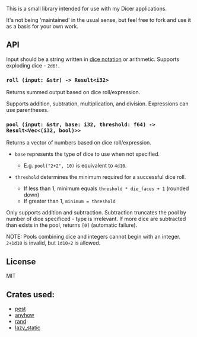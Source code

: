 This is a small library intended for use with my Dicer applications.

It's not being 'maintained' in the usual sense, but feel free to fork and use it as a basis for your own work.

## API

Input should be a string written in [dice notation](https://en.wikipedia.org/wiki/Dice_notation) or arithmetic. Supports exploding dice - `2d6!`.

### `roll (input: &str) -> Result<i32>`

Returns summed output based on dice roll/expression.

Supports addition, subtration, multiplication, and division. Expressions can use parentheses.

### `pool (input: &str, base: i32, threshold: f64) -> Result<Vec<(i32, bool)>>`

Returns a vector of numbers based on dice roll/expression.

- `base` represents the type of dice to use when not specified.

  - E.g. `pool("2+2", 10)` is equivalent to `4d10`.

- `threshold` determines the minimum required for a successful dice roll.
  - If less than 1, minimum equals `threshold * die_faces + 1` (rounded down)
  - If greater than 1, `minimum = threshold`

Only supports addition and subtraction. Subtraction truncates the pool by number of dice specificed - type is irrelevant. If more dice are subtracted than exists in the pool, returns `[0]` (automatic failure).

NOTE: Pools combining dice and integers cannot begin with an integer. `2+1d10` is invalid, but `1d10+2` is allowed.

## License

MIT

## Crates used:

- [pest](https://crates.io/crates/pest)
- [anyhow](https://crates.io/crates/anyhow)
- [rand](https://crates.io/crates/rand)
- [lazy_static](https://crates.io/crates/lazy_static)
